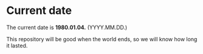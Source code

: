 # Current date

The current date is **1980.01.04.** (YYYY.MM.DD.)

This repository will be good when the world ends, so we will know how long it lasted.